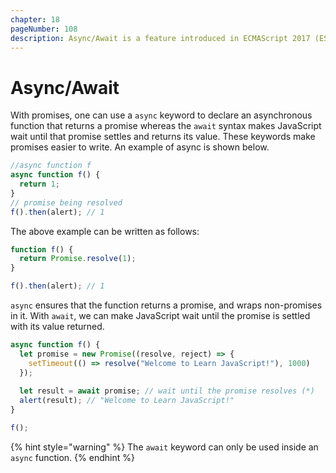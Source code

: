 ```yaml
---
chapter: 18
pageNumber: 108
description: Async/Await is a feature introduced in ECMAScript 2017 (ES8) that provides a more concise and readable syntax for working with asynchronous JavaScript code. It is built on top of JavaScript Promises and is used to handle asynchronous operations in a synchronous-like manner.
---
```

# Async/Await

With promises, one can use a `async` keyword to declare an asynchronous function that returns a promise whereas the `await`  syntax makes JavaScript wait until that promise settles and returns its value. These keywords make promises easier to write.  An example of async is shown below.

```javascript
//async function f
async function f() {
  return 1;
}
// promise being resolved
f().then(alert); // 1
```

The above example can be written as follows:

```javascript
function f() {
  return Promise.resolve(1);
}

f().then(alert); // 1
```

`async` ensures that the function returns a promise, and wraps non-promises in it. With `await`, we can make JavaScript wait until the promise is settled with its value returned.&#x20;

```javascript
async function f() {
  let promise = new Promise((resolve, reject) => {
    setTimeout(() => resolve("Welcome to Learn JavaScript!"), 1000)
  });
  
  let result = await promise; // wait until the promise resolves (*)
  alert(result); // "Welcome to Learn JavaScript!"
}

f();
```

{% hint style="warning" %}
The `await` keyword can only be used inside an `async` function.
{% endhint %}
